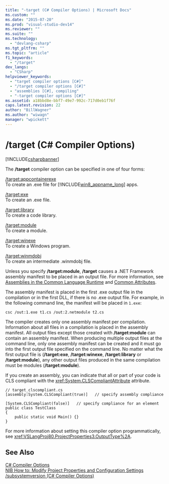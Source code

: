 ```yaml
---
title: "-target (C# Compiler Options) | Microsoft Docs"
ms.custom: ""
ms.date: "2015-07-20"
ms.prod: "visual-studio-dev14"
ms.reviewer: ""
ms.suite: ""
ms.technology: 
  - "devlang-csharp"
ms.tgt_pltfrm: ""
ms.topic: "article"
f1_keywords: 
  - "/target"
dev_langs: 
  - "CSharp"
helpviewer_keywords: 
  - "target compiler options [C#]"
  - "/target compiler options [C#]"
  - "assemblies [C#], compiling"
  - "-target compiler options [C#]"
ms.assetid: a18bbd8e-bbf7-49e7-992c-717d0eb1f76f
caps.latest.revision: 22
author: "BillWagner"
ms.author: "wiwagn"
manager: "wpickett"
---
```

# /target (C# Compiler Options)
[!INCLUDE[csharpbanner](../../../includes/csharpbanner.md)]

The **/target** compiler option can be specified in one of four forms:  
  
 [/target:appcontainerexe](../../../csharp/language-reference/compiler-options/target-appcontainerexe-csharp-compiler-options.md)  
 To create an .exe file for [!INCLUDE[win8_appname_long](../../../includes/win8-appname-long-md.md)] apps.  
  
 [/target:exe](../../../csharp/language-reference/compiler-options/target-exe-csharp-compiler-options.md)  
 To create an .exe file.  
  
 [/target:library](../../../csharp/language-reference/compiler-options/target-library-csharp-compiler-options.md)  
 To create a code library.  
  
 [/target:module](../../../csharp/language-reference/compiler-options/target-module-csharp-compiler-options.md)  
 To create a module.  
  
 [/target:winexe](../../../csharp/language-reference/compiler-options/target-winexe-csharp-compiler-options.md)  
 To create a Windows program.  
  
 [/target:winmdobj](../../../csharp/language-reference/compiler-options/target-winmdobj-csharp-compiler-options.md)  
 To create an intermediate .winmdobj file.  
  
 Unless you specify **/target:module**, **/target** causes a .NET Framework assembly manifest to be placed in an output file. For more information, see [Assemblies in the Common Language Runtime](../Topic/Assemblies%20in%20the%20Common%20Language%20Runtime.md) and [Common Attributes](../Topic/Common%20Attributes%20\(C%23%20and%20Visual%20Basic\).md).  
  
 The assembly manifest is placed in the first .exe output file in the compilation or in the first DLL, if there is no .exe output file. For example, in the following command line, the manifest will be placed in `1.exe`:  
  
```  
csc /out:1.exe t1.cs /out:2.netmodule t2.cs  
```  
  
 The compiler creates only one assembly manifest per compilation. Information about all files in a compilation is placed in the assembly manifest. All output files except those created with **/target:module** can contain an assembly manifest. When producing multiple output files at the command line, only one assembly manifest can be created and it must go into the first output file specified on the command line. No matter what the first output file is (**/target:exe**, **/target:winexe**, **/target:library** or **/target:module**), any other output files produced in the same compilation must be modules (**/target:module**).  
  
 If you create an assembly, you can indicate that all or part of your code is CLS compliant with the <xref:System.CLSCompliantAttribute> attribute.  
  
```  
// target_clscompliant.cs  
[assembly:System.CLSCompliant(true)]   // specify assembly compliance  
  
[System.CLSCompliant(false)]   // specify compliance for an element  
public class TestClass  
{  
    public static void Main() {}  
}  
```  
  
 For more information about setting this compiler option programmatically, see <xref:VSLangProj80.ProjectProperties3.OutputType%2A>.  
  
## See Also  
 [C# Compiler Options](../../../csharp/language-reference/compiler-options/index.md)   
 [NIB How to: Modify Project Properties and Configuration Settings](http://msdn.microsoft.com/en-us/e7184bc5-2f2b-4b4f-aa9a-3ecfcbc48b67)   
 [/subsystemversion (C# Compiler Options)](../../../csharp/language-reference/compiler-options/subsystemversion-csharp-compiler-options.md)
